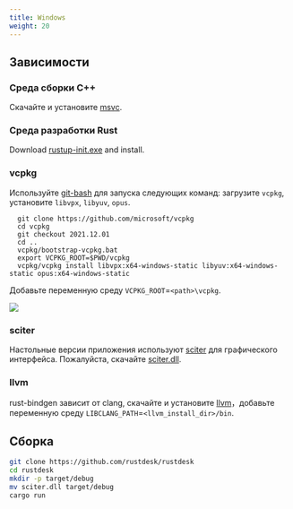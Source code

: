 ```yaml
---
title: Windows
weight: 20
---
```


## Зависимости

### Среда сборки C++

Скачайте и установите [msvc](https://visualstudio.microsoft.com/).

### Среда разработки Rust
Download [rustup-init.exe](https://static.rust-lang.org/rustup/dist/x86_64-pc-windows-msvc/rustup-init.exe) and install.

### vcpkg

Используйте [git-bash](https://git-scm.com/download/win) для запуска следующих команд: загрузите `vcpkg`, установите `libvpx`, `libyuv`, `opus`.

```shell
  git clone https://github.com/microsoft/vcpkg
  cd vcpkg
  git checkout 2021.12.01
  cd ..
  vcpkg/bootstrap-vcpkg.bat
  export VCPKG_ROOT=$PWD/vcpkg
  vcpkg/vcpkg install libvpx:x64-windows-static libyuv:x64-windows-static opus:x64-windows-static
```

Добавьте переменную среду `VCPKG_ROOT`=`<path>\vcpkg`.

![](/docs/en/dev/build/windows/images/env.png)

### sciter

Настольные версии приложения используют [sciter](https://sciter.com/) для графического интерфейса. Пожалуйста, скачайте [sciter.dll](https://raw.githubusercontent.com/c-smile/sciter-sdk/master/bin.win/x64/sciter.dll).

### llvm

rust-bindgen зависит от clang, скачайте и установите [llvm](https://github.com/llvm/llvm-project/releases)，добавьте переменную среду `LIBCLANG_PATH`=`<llvm_install_dir>/bin`.


## Сборка

```sh
git clone https://github.com/rustdesk/rustdesk
cd rustdesk
mkdir -p target/debug
mv sciter.dll target/debug
cargo run
```
